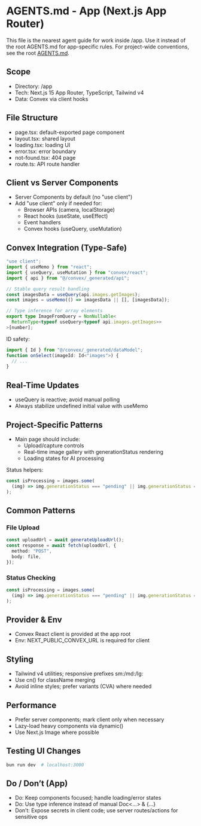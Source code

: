 # AGENTS.md - App (Next.js App Router)

This file is the nearest agent guide for work inside /app. Use it instead of the root AGENTS.md for app-specific rules. For project-wide conventions, see the root [AGENTS.md](../AGENTS.md).

## Scope
- Directory: /app
- Tech: Next.js 15 App Router, TypeScript, Tailwind v4
- Data: Convex via client hooks

## File Structure
- page.tsx: default-exported page component
- layout.tsx: shared layout
- loading.tsx: loading UI
- error.tsx: error boundary
- not-found.tsx: 404 page
- route.ts: API route handler

## Client vs Server Components
- Server Components by default (no "use client")
- Add "use client" only if needed for:
  - Browser APIs (camera, localStorage)
  - React hooks (useState, useEffect)
  - Event handlers
  - Convex hooks (useQuery, useMutation)

## Convex Integration (Type-Safe)

```ts
"use client";
import { useMemo } from "react";
import { useQuery, useMutation } from "convex/react";
import { api } from "@/convex/_generated/api";

// Stable query result handling
const imagesData = useQuery(api.images.getImages);
const images = useMemo(() => imagesData || [], [imagesData]);

// Type inference for array elements
export type ImageFromQuery = NonNullable<
  ReturnType<typeof useQuery<typeof api.images.getImages>>
>[number];
```

ID safety:

```ts
import { Id } from "@/convex/_generated/dataModel";
function onSelect(imageId: Id<"images">) {
  // ...
}
```

## Real-Time Updates
- useQuery is reactive; avoid manual polling
- Always stabilize undefined initial value with useMemo

## Project-Specific Patterns
- Main page should include:
  - Upload/capture controls
  - Real-time image gallery with generationStatus rendering
  - Loading states for AI processing

Status helpers:

```ts
const isProcessing = images.some(
  (img) => img.generationStatus === "pending" || img.generationStatus === "processing"
);
```

## Common Patterns

### File Upload
```ts
const uploadUrl = await generateUploadUrl();
const response = await fetch(uploadUrl, {
  method: "POST",
  body: file,
});
```

### Status Checking
```ts
const isProcessing = images.some(
  (img) => img.generationStatus === "pending" || img.generationStatus === "processing"
);
```

## Provider & Env
- Convex React client is provided at the app root
- Env: NEXT_PUBLIC_CONVEX_URL is required for client

## Styling
- Tailwind v4 utilities; responsive prefixes sm:/md:/lg:
- Use cn() for className merging
- Avoid inline styles; prefer variants (CVA) where needed

## Performance
- Prefer server components; mark client only when necessary
- Lazy-load heavy components via dynamic()
- Use Next.js Image where possible

## Testing UI Changes
```bash
bun run dev  # localhost:3000
```

## Do / Don’t (App)
- Do: Keep components focused; handle loading/error states
- Do: Use type inference instead of manual Doc<...> & {...}
- Don’t: Expose secrets in client code; use server routes/actions for sensitive ops

